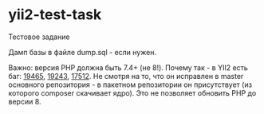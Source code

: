 # yii2-test-task
Тестовое задание

Дамп базы в файле dump.sql - если нужен.

Важно: версия PHP должна быть 7.4+ (не 8!).
Почему так - в YII2 есть баг:
[19465](https://github.com/yiisoft/yii2/issues/19465), 
[19243](https://github.com/yiisoft/yii2/issues/19243), 
[17512](https://github.com/yiisoft/yii2/issues/17512). 
Не смотря на то, что он исправлен в master основного репозитория - в пакетном 
репозитории он присутствует (из которого composer скачивает ядро). 
Это не позволяет обновить PHP до версии 8.
